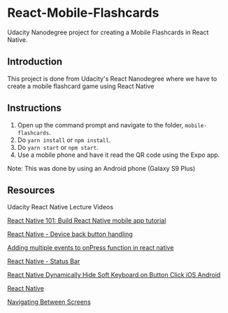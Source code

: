 # React-Mobile-Flashcards
Udacity Nanodegree project for creating a Mobile Flashcards in React Native.

## Introduction
This project is done from Udacity's React Nanodegree where we have to create a mobile flashcard game using React
Native

## Instructions

1. Open up the command prompt and navigate to the folder, `mobile-flashcards`.
2. Do `yarn install` or `npm install`.
3. Do `yarn start` or `npm start`.
4. Use a mobile phone and have it read the QR code using the Expo app.

Note: This was done by using an Android phone (Galaxy S9 Plus)

## Resources

Udacity React Native Lecture Videos

[React Native 101: Build React Native mobile app tutorial](https://school.shoutem.com/lectures/build-react-native-mobile-app-tutorial/)

[React Native - Device back button handling](https://stackoverflow.com/questions/45031085/react-native-device-back-button-handling)

[Adding multiple events to onPress function in react native
](https://stackoverflow.com/questions/43198909/adding-multiple-events-to-onpress-function-in-react-native)

[React Native - Status Bar](https://www.tutorialspoint.com/react_native/react_native_status_bar.htm)

[React Native Dynamically Hide Soft Keyboard on Button Click iOS Android](https://reactnativecode.com/manually-hide-soft-keyboard/)

[React Native](https://facebook.github.io/react-native/)

[Navigating Between Screens
](https://facebook.github.io/react-native/docs/navigation)